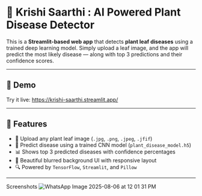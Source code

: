# 🌿 Krishi Saarthi : AI Powered Plant Disease Detector

This is a **Streamlit-based web app** that detects **plant leaf diseases** using a trained deep learning model. Simply upload a leaf image, and the app will predict the most likely disease — along with top 3 predictions and their confidence scores.


---

## 🚀 Demo

Try it live: https://krishi-saarthi.streamlit.app/

---

## 🧠 Features

- 🌱 Upload any plant leaf image (`.jpg`, `.png`, `.jpeg`, `.jfif`)
- 🤖 Predict disease using a trained CNN model (`plant_disease_model.h5`)
- 📊 Shows top 3 predicted diseases with confidence percentages
- 🎨 Beautiful blurred background UI with responsive layout
- 🔍 Powered by `TensorFlow`, `Streamlit`, and `Pillow`

---

Screenshots 
![WhatsApp Image 2025-08-06 at 12 01 31 PM](https://github.com/user-attachments/assets/1aa959f1-689b-4e99-86b2-0c6d3927a696)




